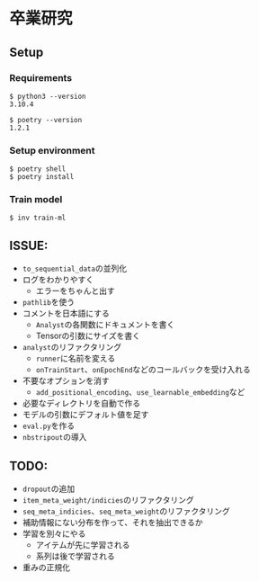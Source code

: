# 卒業研究

## Setup

### Requirements

```
$ python3 --version
3.10.4

$ poetry --version
1.2.1
```

### Setup environment

```shell
$ poetry shell
$ poetry install
```

### Train model

```shell
$ inv train-ml
```

## ISSUE:

- `to_sequential_data`の並列化
- ログをわかりやすく
    - エラーをちゃんと出す
- `pathlib`を使う
- コメントを日本語にする
    - `Analyst`の各関数にドキュメントを書く
    - Tensorの引数にサイズを書く
- `analyst`のリファクタリング
    - `runner`に名前を変える
    - `onTrainStart`、`onEpochEnd`などのコールバックを受け入れる
- 不要なオプションを消す
    - `add_positional_encoding`、`use_learnable_embedding`など
- 必要なディレクトリを自動で作る
- モデルの引数にデフォルト値を足す
- `eval.py`を作る
- `nbstripout`の導入

## TODO:

- `dropout`の追加
- `item_meta_weight/indicies`のリファクタリング
- `seq_meta_indicies`、`seq_meta_weight`のリファクタリング
- 補助情報にない分布を作って、それを抽出できるか
- 学習を別々にやる
    - アイテムが先に学習される
    - 系列は後で学習される
- 重みの正規化